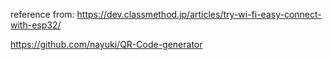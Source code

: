 reference from: https://dev.classmethod.jp/articles/try-wi-fi-easy-connect-with-esp32/

https://github.com/nayuki/QR-Code-generator